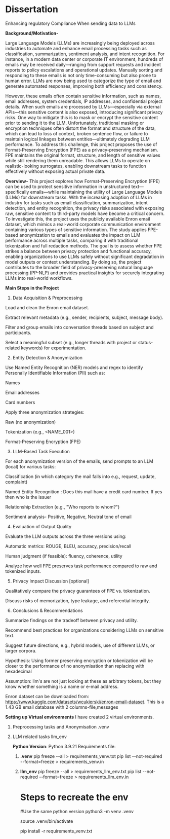# Dissertation
Enhancing regulatory Compliance When sending data to LLMs

**Background/Motivation-** 

Large Language Models (LLMs) are increasingly being deployed across industries to automate and enhance email processing tasks such as classification, summarization, sentiment analysis, and intent recognition. For instance, in a modern data center or corporate IT environment, hundreds of emails may be received daily—ranging from support requests and incident reports to policy escalations and operational updates. Manually sorting and responding to these emails is not only time-consuming but also prone to human error. LLMs are now being used to categorize the type of email and generate automated responses, improving both efficiency and consistency. 

However, these emails often contain sensitive information, such as names, email addresses, system credentials, IP addresses, and confidential project details. When such emails are processed by LLMs—especially via external APIs—this sensitive content is also exposed, introducing significant privacy risks. One way to mitigate this is to mask or encrypt the sensitive content prior to sending it to the LLM. Unfortunately, traditional masking or encryption techniques often distort the format and structure of the data, which can lead to loss of context, broken sentence flow, or failure to maintain logical linkages between entities—ultimately degrading LLM performance. 
To address this challenge, this project proposes the use of Format-Preserving Encryption (FPE) as a privacy-preserving mechanism. FPE maintains the original format, structure, and length of sensitive values while still rendering them unreadable. This allows LLMs to operate on realistic-looking surrogates, enabling downstream tasks to function effectively without exposing actual private data. 

**Overview-** 
This project explores how Format-Preserving Encryption (FPE) can be used to protect sensitive information in unstructured text—specifically emails—while maintaining the utility of Large Language Models (LLMs) for downstream tasks. With the increasing adoption of LLMs in industry for tasks such as email classification, summarization, intent detection, and entity recognition, the privacy risks associated with exposing raw, sensitive content to third-party models have become a critical concern. 
To investigate this, the project uses the publicly available Enron email dataset, which mimics a real-world corporate communication environment containing various types of sensitive information. The study applies FPE-based anonymization to emails and evaluates the impact on LLM performance across multiple tasks, comparing it with traditional tokenization and full redaction methods. 
The goal is to assess whether FPE strikes a balance between privacy protection and functional accuracy, enabling organizations to use LLMs safely without significant degradation in model outputs or context understanding. By doing so, the project contributes to the broader field of privacy-preserving natural language processing (PP-NLP) and provides practical insights for securely integrating LLMs into real-world workflows. 

**Main Steps in the Project** 

1. Data Acquisition & Preprocessing 

Load and clean the Enron email dataset. 

Extract relevant metadata (e.g., sender, recipients, subject, message body). 

Filter and group emails into conversation threads based on subject and participants. 

Select a meaningful subset (e.g., longer threads with project or status-related keywords) for experimentation. 

 

2. Entity Detection & Anonymization 

Use Named Entity Recognition (NER) models and regex to identify Personally Identifiable Information (PII) such as: 

Names 

Email addresses 

Card numbers 


Apply three anonymization strategies: 

Raw (no anonymization) 

Tokenization (e.g., <NAME_001>) 

Format-Preserving Encryption (FPE) 

 

3. LLM-Based Task Execution 

For each anonymization version of the emails, send prompts to an LLM (local) for various tasks: 


Classification (in which category the mail falls into e.g., request, update, complaint) 

Named Entity Recognition : Does this mail have a credit card number. If yes then who is the issuer

Relationship Extraction (e.g., "Who reports to whom?") 

Sentiment analysis- Positive, Negative, Neutral tone of email

 

4. Evaluation of Output Quality 

Evaluate the LLM outputs across the three versions using: 

Automatic metrics: ROUGE, BLEU, accuracy, precision/recall 

Human judgment (if feasible): fluency, coherence, utility 

Analyze how well FPE preserves task performance compared to raw and tokenized inputs. 

 

5. Privacy Impact Discussion [optional]

Qualitatively compare the privacy guarantees of FPE vs. tokenization. 

Discuss risks of memorization, type leakage, and referential integrity. 

 

6. Conclusions & Recommendations 

Summarize findings on the tradeoff between privacy and utility. 

Recommend best practices for organizations considering LLMs on sensitive text. 

Suggest future directions, e.g., hybrid models, use of different LLMs, or larger corpora. 

 


Hypothesis: Using former preserving encryption or tokenization will be closer to the performance of no anonymisation than replacing with hexadecimal 

Assumption: llm's are not just looking at these as arbitrary tokens, but they know whether something is a name or e-mail address. 


Enron dataset can be downloaded from: https://www.kaggle.com/datasets/wcukierski/enron-email-dataset.
This is a 1.43 GB email database with 2 columns-file,messages

**Setting up Virtual environments**
I have created 2 virtual environments.
1) Preprocessing tasks and Anonymisation .venv
2) LLM related tasks llm_env

   **Python Version**: Python 3.9.21
   Requirements file:
   1. **.venv** 
      pip freeze --all > requirements_venv.txt
      pip list --not-required --format=freeze > requirements_venv.in
      
   2. **llm_env** 
      pip freeze --all > requirements_llm_env.txt
      pip list --not-required --format=freeze > requirements_llm_env.in
  
      # Steps to recreate the env
      #Use the same python version
      python3 -m venv .venv 

      source .venv/bin/activate 

      pip install -r requirements_venv.txt 
